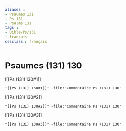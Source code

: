 ```yaml
---
aliases : 
- Psaumes 131
- Ps 131
- Psalms 131
tags : 
- Bible/Ps/131
- français
cssclass : français
---
```


# Psaumes (131) 130

![[Ps (131) 130#1]]

```query
"[[Ps (131) 130#1]]" -file:"Commentaire Ps (131) 130"
```

![[Ps (131) 130#2]]

```query
"[[Ps (131) 130#2]]" -file:"Commentaire Ps (131) 130"
```

![[Ps (131) 130#3]]

```query
"[[Ps (131) 130#3]]" -file:"Commentaire Ps (131) 130"
```

